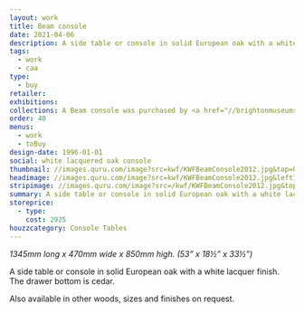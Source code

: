 ```yaml
---
layout: work
title: Beam console
date: 2021-04-06
description: A side table or console in solid European oak with a white lacquer finish. The drawer bottom is cedar.
tags:
  - work
  - caa
type:
  - buy
retailer:
exhibitions:
collections: A Beam console was purchased by <a href="//brightonmuseums.org.uk/hove" alt="Hove Museum and Art Gallery">Hove Museum and Art Gallery</a> for the South East Art & Craft collection.
order: 40
menus:
  - work
  - toBuy
design-date: 1996-01-01
social: white lacquered oak console
thumbnail: //images.quru.com/image?src=kwf/KWFBeamConsole2012.jpg&top=0.05&width=175&height=175&right=0.97&fill=auto
headimage: //images.quru.com/image?src=kwf/KWFBeamConsole2012.jpg&left10&right=0.9&top=0.15&bottom=0.9
stripimage: //images.quru.com/image?src=/kwf/KWFBeamConsole2012.jpg&top=0.18438&bottom=0.525&left=0.03822&right=0.94268
summary: A side table or console in solid European oak with a white lacquer finish. The drawer bottom is cedar.
storeprice: 
  - type: 
    cost: 2925
houzzcategory: Console Tables
---
```

_1345mm long x 470mm wide x 850mm high. (53” x 18&frac12;” x 33&frac12;”)_

A side table or console in solid European oak with a white lacquer finish. The drawer bottom is cedar.

Also available in other woods, sizes and finishes on request.
